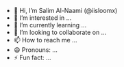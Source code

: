 - 👋 Hi, I’m Salim Al-Naami (@iisloomx)
- 👀 I’m interested in ...
- 🌱 I’m currently learning ...
- 💞️ I’m looking to collaborate on ...
- 📫 How to reach me ...
- 😄 Pronouns: ...
- ⚡ Fun fact: ...

<!---
iisloomx/iisloomx is a ✨ special ✨ repository because its `README.md` (this file) appears on your GitHub profile.
You can click the Preview link to take a look at your changes.
--->
